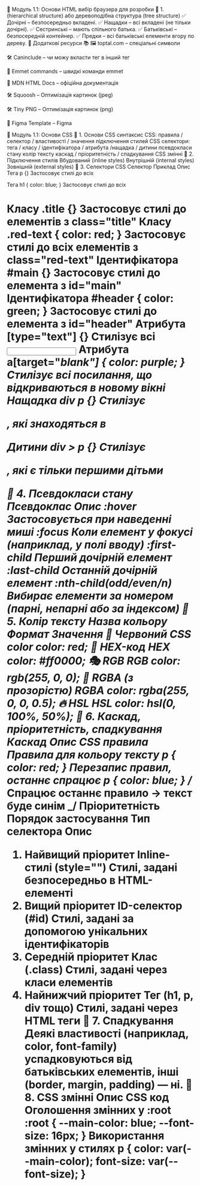 📌 Модуль 1.1: Основи HTML вибір браузера для розробки 🔹 1. (hierarchical
structure) або деревоподібна структура (tree structure) ✅ Дочірні –
безпосередньо вкладені. ✅ Нащадки – всі вкладені (не тільки дочірні). ✅
Сестринські – мають спільного батька. ✅ Батьківські – безпосередній контейнер.
✅ Предки – всі батьківські елементи вгору по дереву. 🔹 Додаткові ресурси 📚 🖼
toptal.com – спеціальні символи

🛠 Caninclude – чи можу вкласти тег в інший тег

📖 Emmet commands – швидкі команди emmet

📖 MDN HTML Docs – офіційна документація

🛠 Squoosh – Оптимізація картинок (jpeg)

🛠 Tiny PNG – Оптимізація картинок (png)

📖 Figma Template – Figma

📌 Модуль 1.1: Основи CSS 🔹 1. Основи CSS синтаксис CSS: правила / селектор /
властивості / значення підключення стилей CSS селектори: тега / класу /
ідентифікатора / атрибута /нащадка / дитини псевдокласи стану колір тексту
каскад / пріоритетність / спадкування CSS змінні 🔹 2. Підключення стилів
Вбудований (inline styles) Внутрішній (internal styles) Зовнішній (external
styles) 🔹 3. Селектори CSS Селектор Приклад Опис Тега p {} Застосовує стилі до
всіх <p> Тега h1 { color: blue; } Застосовує стилі до всіх <h1> Класу .title {}
Застосовує стилі до елементів з class="title" Класу .red-text { color: red; }
Застосовує стилі до всіх елементів з class="red-text" Ідентифікатора #main {}
Застосовує стилі до елемента з id="main" Ідентифікатора #header { color: green;
} Застосовує стилі до елемента з id="header" Атрибута [type="text"] {} Стилізує
всі <input type="text"> Атрибута a[target="_blank"] { color: purple; } Стилізує
всі посилання, що відкриваються в новому вікні Нащадка div p {} Стилізує <p>,
які знаходяться в <div> Дитини div > p {} Стилізує <p>, які є тільки першими
дітьми <div> 🔹 4. Псевдокласи стану Псевдоклас Опис :hover Застосовується при
наведенні миші :focus Коли елемент у фокусі (наприклад, у полі вводу)
:first-child Перший дочірній елемент :last-child Останній дочірній елемент
:nth-child(odd/even/n) Вибирає елементи за номером (парні, непарні або за
індексом) 🔹 5. Колір тексту Назва кольору Формат Значення 🔹 Червоний CSS color
color: red; 🎨 HEX-код HEX color: #ff0000; 🎭 RGB RGB color: rgb(255, 0, 0); 🌈
RGBA (з прозорістю) RGBA color: rgba(255, 0, 0, 0.5); 🔥 HSL HSL color: hsl(0,
100%, 50%); 🔹 6. Каскад, пріоритетність, спадкування Каскад Опис CSS правила
Правила для кольору тексту p { color: red; } Перезапис правил, останнє спрацює p
{ color: blue; } /_ Спрацює останнє правило → текст буде синім _/ Пріоритетність
Порядок застосування Тип селектора Опис

1. Найвищий пріоритет Inline-стилі (style="") Стилі, задані безпосередньо в
   HTML-елементі
2. Вищий пріоритет ID-селектор (#id) Стилі, задані за допомогою унікальних
   ідентифікаторів
3. Середній пріоритет Клас (.class) Стилі, задані через класи елементів
4. Найнижчий пріоритет Тег (h1, p, div тощо) Стилі, задані через HTML теги 🔹 7.
   Спадкування Деякі властивості (наприклад, color, font-family) успадковуються
   від батьківських елементів, інші (border, margin, padding) — ні. 🔹 8. CSS
   змінні Опис CSS код Оголошення змінних у :root :root { --main-color: blue;
   --font-size: 16px; } Використання змінних у стилях p { color:
   var(--main-color); font-size: var(--font-size); }
